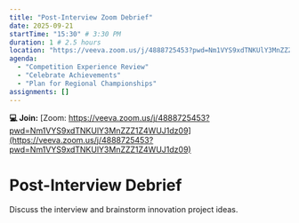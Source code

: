 ```yaml
---
title: "Post-Interview Zoom Debrief"
date: 2025-09-21
startTime: "15:30" # 3:30 PM
duration: 1 # 2.5 hours
location: "https://veeva.zoom.us/j/4888725453?pwd=Nm1VYS9xdTNKUlY3MnZZZ1Z4WUJ1dz09"
agenda:
  - "Competition Experience Review"
  - "Celebrate Achievements"
  - "Plan for Regional Championships"
assignments: []
---
```

**💻 Join:** [Zoom: https://veeva.zoom.us/j/4888725453?pwd=Nm1VYS9xdTNKUlY3MnZZZ1Z4WUJ1dz09](https://veeva.zoom.us/j/4888725453?pwd=Nm1VYS9xdTNKUlY3MnZZZ1Z4WUJ1dz09)


# Post-Interview Debrief
 Discuss the interview and brainstorm innovation project ideas.

